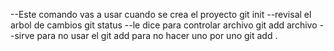--Este comando vas a usar cuando se crea el proyecto
git init
--revisal el arbol de cambios
git status
--le dice para controlar archivo
git add archivo
--sirve para no usar el git add para no hacer uno por uno
git add .

